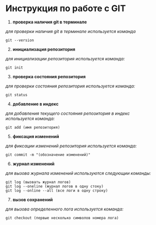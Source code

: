 # **Инструкция по работе с GIT**

1. **проверка наличия git в терминале**

*для проверки наличия git в терминале используется команда*

    git --version

2. **инициализация репозитория**

*для инициализации репозитория используется команда:*

    git init

3. **проверка состояния репозитория**

*для проверки состояния репозитория используется команда:*

    git status

4. **добавление в индекс**

*для добавления текущего состояния репозитория в индекс используется команда:*

    git add (имя репозитория)

5. **фиксация изменений**

*для фиксации изменений репозитория используется команда:*

    git commit -m "(обозначение изменений)"

6. **журнал изменений**

*для вызова журнала изменений используются следующии команды:*

    git log (вызвать журнал логов)
    git log --oneline (журнал логов в одну стоку)
    git log --online --all (все логи в одну строку)


7. **вызов сохранений**

*для вызова определенного лога используется команда:*

    git checkout (первые несколько символов номера лога)




